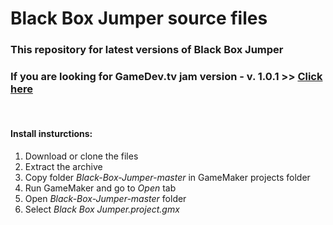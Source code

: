 # Black Box Jumper source files

### This repository for latest versions of Black Box Jumper

### If you are looking for GameDev.tv jam version - v. 1.0.1 >> [Click here](https://github.com/Ghost-Miner/Black-Box-Jumper)

<br/>

#### Install insturctions:
1. Download or clone the files
2. Extract the archive
3. Copy folder *Black-Box-Jumper-master* in GameMaker projects folder
4. Run GameMaker and go to *Open* tab 
5. Open *Black-Box-Jumper-master* folder
6. Select *Black Box Jumper.project.gmx*  
